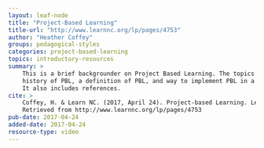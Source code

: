```yaml
---
layout: leaf-node
title: "Project-Based Learning"
title-url: "http://www.learnnc.org/lp/pages/4753"
author: "Heather Coffey"
groups: pedagogical-styles
categories: project-based-learning
topics: introductory-resources
summary: >
    This is a brief backgrounder on Project Based Learning. The topics covered are the
    history of PBL, a definition of PBL, and way to implement PBL in a classroom environment.
    It also includes references.
cite: >
    Coffey, H. & Learn NC. (2017, April 24). Project-based Learning. Learn NC, University of North Carolina.
    Retrieved from http://www.learnnc.org/lp/pages/4753
pub-date: 2017-04-24
added-date: 2017-04-24
resource-type: video
---
```

